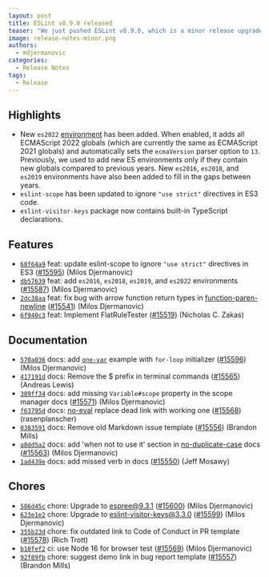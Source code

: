 ```yaml
---
layout: post
title: ESLint v8.9.0 released
teaser: "We just pushed ESLint v8.9.0, which is a minor release upgrade of ESLint. This release adds some new features and fixes several bugs found in the previous release."
image: release-notes-minor.png
authors:
  - mdjermanovic
categories:
  - Release Notes
tags:
  - Release
---
```


## Highlights

* New `es2022` [environment](/docs/user-guide/configuring/language-options#specifying-environments) has been added. When enabled, it adds all ECMAScript 2022 globals (which are currently the same as ECMAScript 2021 globals) and automatically sets the `ecmaVersion` parser option to `13`. Previously, we used to add new ES environments only if they contain new globals compared to previous years. New `es2016`, `es2018`, and `es2019` environments have also been added to fill in the gaps between years.
* `eslint-scope` has been updated to ignore `"use strict"` directives in ES3 code.
* `eslint-visitor-keys` package now contains built-in TypeScript declarations.






## Features


* [`68f64a9`](https://github.com/eslint/eslint/commit/68f64a9218341e5e9d83270c72587e1b413846de) feat: update eslint-scope to ignore `"use strict"` directives in ES3 ([#15595](https://github.com/eslint/eslint/issues/15595)) (Milos Djermanovic)
* [`db57639`](https://github.com/eslint/eslint/commit/db576396d20f5e31af1a90f8e5d88e08284a1672) feat: add `es2016`, `es2018`, `es2019`, and `es2022` environments ([#15587](https://github.com/eslint/eslint/issues/15587)) (Milos Djermanovic)
* [`2dc38aa`](https://github.com/eslint/eslint/commit/2dc38aa653f1d5137a9abf82024c67a11620bb7c) feat: fix bug with arrow function return types in [function-paren-newline](/docs/rules/function-paren-newline) ([#15541](https://github.com/eslint/eslint/issues/15541)) (Milos Djermanovic)
* [`6f940c3`](https://github.com/eslint/eslint/commit/6f940c3ce715327f282c197d0f71b91848e5d83d) feat: Implement FlatRuleTester ([#15519](https://github.com/eslint/eslint/issues/15519)) (Nicholas C. Zakas)








## Documentation


* [`570a036`](https://github.com/eslint/eslint/commit/570a03699c5abfbcde39bb00fba39329695771e5) docs: add [`one-var`](/docs/rules/one-var) example with `for-loop` initializer ([#15596](https://github.com/eslint/eslint/issues/15596)) (Milos Djermanovic)
* [`417191d`](https://github.com/eslint/eslint/commit/417191dff0dbfa353675c409e25f27f578ee1559) docs: Remove the $ prefix in terminal commands ([#15565](https://github.com/eslint/eslint/issues/15565)) (Andreas Lewis)
* [`389ff34`](https://github.com/eslint/eslint/commit/389ff34e26cb8ebad49e5ace0280a1f859f8d7ca) docs: add missing `Variable#scope` property in the scope manager docs ([#15571](https://github.com/eslint/eslint/issues/15571)) (Milos Djermanovic)
* [`f63795d`](https://github.com/eslint/eslint/commit/f63795dc710f6394d884932034a3e0cbe48f4ad2) docs: [no-eval](/docs/rules/no-eval) replace dead link with working one ([#15568](https://github.com/eslint/eslint/issues/15568)) (rasenplanscher)
* [`0383591`](https://github.com/eslint/eslint/commit/0383591a6cd7083455af9e34fa9333da7fed46bf) docs: Remove old Markdown issue template ([#15556](https://github.com/eslint/eslint/issues/15556)) (Brandon Mills)
* [`a8dd5a2`](https://github.com/eslint/eslint/commit/a8dd5a286bcb68595b85cd29490e081251a2c3c7) docs: add 'when not to use it' section in [no-duplicate-case](/docs/rules/no-duplicate-case) docs ([#15563](https://github.com/eslint/eslint/issues/15563)) (Milos Djermanovic)
* [`1ad439e`](https://github.com/eslint/eslint/commit/1ad439ed1d6c4ee50183c8f5d146a771e6c1be4c) docs: add missed verb in docs ([#15550](https://github.com/eslint/eslint/issues/15550)) (Jeff Mosawy)








## Chores


* [`586d45c`](https://github.com/eslint/eslint/commit/586d45c54b8468fb23376b7b2aedf984cf701cc2) chore: Upgrade to espree@9.3.1 ([#15600](https://github.com/eslint/eslint/issues/15600)) (Milos Djermanovic)
* [`623e1e2`](https://github.com/eslint/eslint/commit/623e1e28643381025b393a379493d9baea9b4869) chore: Upgrade to eslint-visitor-keys@3.3.0 ([#15599](https://github.com/eslint/eslint/issues/15599)) (Milos Djermanovic)
* [`355b23d`](https://github.com/eslint/eslint/commit/355b23d0c4e050be4e53292f552a47c10ec6e00e) chore: fix outdated link to Code of Conduct in PR template ([#15578](https://github.com/eslint/eslint/issues/15578)) (Rich Trott)
* [`b10fef2`](https://github.com/eslint/eslint/commit/b10fef25c99134d514fec4ddde19302661db5974) ci: use Node 16 for browser test ([#15569](https://github.com/eslint/eslint/issues/15569)) (Milos Djermanovic)
* [`92f89fb`](https://github.com/eslint/eslint/commit/92f89fb0647fef10468fd70d6782a845d75330e3) chore: suggest demo link in bug report template ([#15557](https://github.com/eslint/eslint/issues/15557)) (Brandon Mills)


